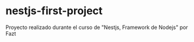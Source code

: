# nestjs-first-project
Proyecto realizado durante el curso de "Nestjs, Framework de Nodejs" por Fazt
